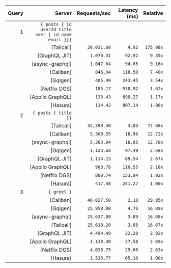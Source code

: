 <!-- PERFORMANCE_RESULTS_START -->

| Query | Server | Requests/sec | Latency (ms) | Relative |
|-------:|--------:|--------------:|--------------:|---------:|
| 1 | `{ posts { id userId title user { id name email }}}` |
|| [Tailcall] | `20,031.60` | `4.92` | `175.08x` |
|| [GraphQL JIT] | `1,070.31` | `92.92` | `9.35x` |
|| [async-graphql] | `1,047.64` | `94.85` | `9.16x` |
|| [Caliban] | `846.94` | `118.50` | `7.40x` |
|| [Gqlgen] | `405.40` | `243.45` | `3.54x` |
|| [Netflix DGS] | `185.17` | `530.92` | `1.62x` |
|| [Apollo GraphQL] | `133.43` | `690.27` | `1.17x` |
|| [Hasura] | `114.42` | `807.14` | `1.00x` |
| 2 | `{ posts { title }}` |
|| [Tailcall] | `32,398.30` | `3.03` | `77.60x` |
|| [Caliban] | `5,308.55` | `18.96` | `12.72x` |
|| [async-graphql] | `5,303.94` | `18.85` | `12.70x` |
|| [Gqlgen] | `1,123.68` | `97.49` | `2.69x` |
|| [GraphQL JIT] | `1,114.15` | `89.54` | `2.67x` |
|| [Apollo GraphQL] | `908.78` | `110.55` | `2.18x` |
|| [Netflix DGS] | `800.74` | `153.94` | `1.92x` |
|| [Hasura] | `417.48` | `241.27` | `1.00x` |
| 3 | `{ greet }` |
|| [Caliban] | `46,027.50` | `2.10` | `29.95x` |
|| [Gqlgen] | `25,958.00` | `4.76` | `16.89x` |
|| [async-graphql] | `25,637.80` | `3.89` | `16.68x` |
|| [Tailcall] | `25,618.20` | `3.88` | `16.67x` |
|| [GraphQL JIT] | `4,494.49` | `22.20` | `2.92x` |
|| [Apollo GraphQL] | `4,138.30` | `27.58` | `2.69x` |
|| [Netflix DGS] | `4,038.75` | `29.66` | `2.63x` |
|| [Hasura] | `1,536.77` | `65.10` | `1.00x` |

<!-- PERFORMANCE_RESULTS_END -->
